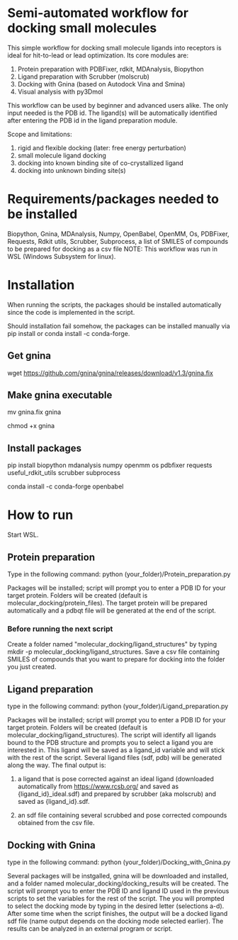 # Semi-automated workflow for docking small molecules
This simple workflow for docking small molecule ligands into receptors is ideal for hit-to-lead or lead optimization. Its core modules are:

1. Protein preparation with PDBFixer, rdkit, MDAnalysis, Biopython
2. Ligand preparation with Scrubber (molscrub)
4. Docking with Gnina (based on Autodock Vina and Smina)
5. Visual analysis with py3Dmol

This workflow can be used by beginner and advanced users alike. The only input needed is the PDB id. The ligand(s) will be automatically identified after entering the PDB id in the ligand preparation module.

Scope and limitations:
1. rigid and flexible docking (later: free energy perturbation)
2. small molecule ligand docking
3. docking into known binding site of co-crystallized ligand
4. docking into unknown binding site(s)

# Requirements/packages needed to be installed
Biopython, Gnina, MDAnalysis, Numpy, OpenBabel, OpenMM, Os, PDBFixer, Requests, Rdkit utils, Scrubber, Subprocess, a list of SMILES of compounds to be prepared for docking as a csv file
NOTE: This workflow was run in WSL (Windows Subsystem for linux).

# Installation
When running the scripts, the packages should be installed automatically since the code is implemented in the script. 

Should installation fail somehow, the packages can be installed manually via pip install or conda install -c conda-forge.

## Get gnina
wget https://github.com/gnina/gnina/releases/download/v1.3/gnina.fix

## Make gnina executable
mv gnina.fix gnina

chmod +x gnina

## Install packages
pip install biopython mdanalysis numpy openmm os pdbfixer requests useful_rdkit_utils scrubber subprocess

conda install -c conda-forge openbabel 

# How to run
Start WSL.

## Protein preparation
Type in the following command: python (your_folder)/Protein_preparation.py

Packages will be installed; script will prompt you to enter a PDB ID for your target protein. Folders will be created (default is molecular_docking/protein_files). The target protein will be prepared automatically and a pdbqt file will be generated at the end of the script.

### Before running the next script
Create a folder named "molecular_docking/ligand_structures" by typing mkdir -p molecular_docking/ligand_structures.
Save a csv file containing SMILES of compounds that you want to prepare for docking into the folder you just created.

## Ligand preparation
type in the following command: python (your_folder)/Ligand_preparation.py

Packages will be installed; script will prompt you to enter a PDB ID for your target protein. Folders will be created (default is molecular_docking/ligand_structures). The script will identify all ligands bound to the PDB structure and prompts you to select a ligand you are interested in. This ligand will be saved as a ligand_id variable and will stick with the rest of the script. Several ligand files (sdf, pdb) will be generated along the way. The final output is:
1. a ligand that is pose corrected against an ideal ligand (downloaded automatically from https://www.rcsb.org/ and saved as {ligand_id}_ideal.sdf) and prepared by scrubber (aka molscrub) and saved as {ligand_id}.sdf.

2. an sdf file containing several scrubbed and pose corrected compounds obtained from the csv file.

## Docking with Gnina
type in the following command: python (your_folder)/Docking_with_Gnina.py

Several packages will be instgalled, gnina will be downloaded and installed, and a folder named molecular_docking/docking_results will be created. The script will prompt you to enter the PDB ID and ligand ID used in the previous scripts to set the variables for the rest of the script. The you will prompted to select the docking mode by typing in the desired letter (selections a-d). After some time when the script finishes, the output will be a docked ligand sdf file (name output depends on the docking mode selected earlier). The results can be analyzed in an external program or script.

